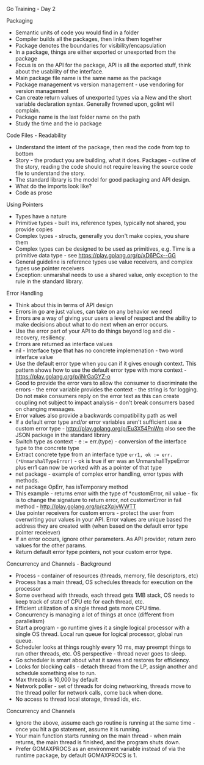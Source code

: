 Go Training - Day 2

Packaging

* Semantic units of code you would find in a folder
* Compiler builds all the packages, then links them together
* Package denotes the boundaries for visibility/encapsulation
* In a package, things are either exported or unexported from the package
* Focus is on the API for the package, API is all the exported stuff, think about
the usability of the interface.
* Main package file name is the same name as the package
* Package management vs version management - use vendoring for version management
* Can create return values of unexported types via a New and the short variable
declaration syntax. Generally frowned upon, golint will complain.
* Package name is the last folder name on the path
* Study the time and the io package

Code Files - Readability

* Understand the intent of the package, then read the code from top to bottom
* Story - the product you are building, what it does. Packages - outline of the
story, reading the code should not require leaving the source code file to
understand the story.
* The standard library is the model for good packaging and API design.
* What do the imports look like?
* Code as prose

Using Pointers

* Types have a nature
* Primitive types - built ins, reference types, typically not shared, you provide
copies
* Complex types - structs, generally you don't make copies, you share them
* Complex types can be designed to be used as primitives, e.g. Time is
a primitive data type - see
https://play.golang.org/p/xD6PCx--GG
* General guideline is reference types use value receivers, and complex
types use pointer receivers
* Exception: unmarshal needs to use a shared value, only exception to the rule
in the standard library.

Error Handling

* Think about this in terms of API design
* Errors in go are just values, can take on any behavior we need
* Errors are a way of giving your users a level of respect and the ability
to make decisions about what to do next when an error occurs.
* Use the error part of your API to do things beyond log and die - recovery,
resiliency.
* Errors are returned as interface values
* nil - Interface type that has no concrete implemenation - two word interface
value
* Use the default error type when you can if it gives enough context. This
pattern shows how to use the default error type with more context - https://play.golang.org/p/iNrGaGYZ-o
* Good to provide the error vars to allow the consumer to discriminate the errors - the
error variable provides the context - the string is for logging. Do
not make consumers reply on the error text as this can create coupling not subject
to impact analysis - don't break consumers based on changing messages.
* Error values also provide a backwards compatibility path as well
* If a default error type and/or error variables aren't sufficient use a custom
error type - http://play.golang.org/p/Eu3X54PnWm also see the JSON package in the
standard library
* Switch type as context - e := err.(type) - conversion of the interface type to the
concrete type
* Extract concrete type from an interface type
`err1, ok := err.(*UnmarshalTypeError)` - ok is true if err was an UnmarshallTypeError plus
err1 can now be worked with as a pointer of that type
* net package - example of complex error handling, error types with methods.
* net package OpErr, has isTemporary method
* This example - returns error with the type of *customError, nil value - fix is to
change the signature to return error, not customerError in fail method - http://play.golang.org/p/czXpjvWWTT
* Use pointer receivers for custom errors - protect the user from overwriting your
values in your API. Error values are unique based the address they are created with (when
  based on the default error type pointer receiever)
* If an error occurs, ignore other parameters. As API provider, return zero values for the
other params.
* Return default error type pointers, not your custom error type.

Concurrency and Channels - Background

* Process - container of resources (threads, memory, file descriptors, etc)
* Process has a main thread, OS schedules threads for execution on the processor
* Some overhead with threads, each thread gets 1MB stack, OS needs to keep track
of state of CPU etc for each thread, etc.
* Efficient utilization of a single thread gets more CPU time.
* Concurrency is managing a lot of things at once (different from parallelism)
* Start a program - go runtime gives it a single logical processor with a single OS
thread. Local run queue for logical processor, global run queue.
* Scheduler looks at things roughly every 10 ms, may preempt things to run other
threads, etc. OS perspective - thread never goes to sleep.
* Go scheduler is smart about what it saves and restores for efficiency.
* Looks for blocking calls - detach thread from the LP, assign another and schedule
something else to run.
* Max threads is 10,000 by default
* Network poller - set of threads for doing networking, threads move to the thread poller for
network calls, come back when done.
* No access to thread local storage, thread ids, etc.

Concurrency and Channels

* Ignore the above, assume each go routine is running at the same time - once you hit a go
statement, assume it is running.
* Your main function starts running on the main thread - when main returns, the main thread
is finished, and the program shuts down.
* Prefer GOMAXPROCS as an environment variable instead of via the runtime package, by default
GOMAXPROCS is 1.
